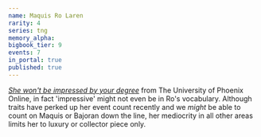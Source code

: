 ```yaml
---
name: Maquis Ro Laren
rarity: 4
series: tng
memory_alpha:
bigbook_tier: 9
events: 7
in_portal: true
published: true
---
```


[_She won't be impressed by your degree_](https://www.youtube.com/watch?v=xEPibhgMRmw) from The University of Phoenix Online, in fact 'impressive' might not even be in Ro's vocabulary. Although traits have perked up her event count recently and we _might_ be able to count on Maquis or Bajoran down the line, her mediocrity in all other areas limits her to luxury or collector piece only.
